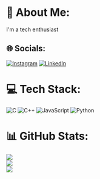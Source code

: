 # 💫 About Me: 
I'm a tech enthusiast


## 🌐 Socials:
[![Instagram](https://img.shields.io/badge/Instagram-%23E4405F.svg?logo=Instagram&logoColor=white)](https://instagram.com/jenin_julie_cheriyan) [![LinkedIn](https://img.shields.io/badge/LinkedIn-%230077B5.svg?logo=linkedin&logoColor=white)](https://www.linkedin.com/in/jenin-cheriyan-3a3446231/) 

# 💻 Tech Stack:
![C](https://img.shields.io/badge/c-%2300599C.svg?style=for-the-badge&logo=c&logoColor=white) ![C++](https://img.shields.io/badge/c++-%2300599C.svg?style=for-the-badge&logo=c%2B%2B&logoColor=white) ![JavaScript](https://img.shields.io/badge/javascript-%23323330.svg?style=for-the-badge&logo=javascript&logoColor=%23F7DF1E) ![Python](https://img.shields.io/badge/python-3670A0?style=for-the-badge&logo=python&logoColor=ffdd54)
# 📊 GitHub Stats:
![](https://github-readme-stats.vercel.app/api?username=jenincheriyan&theme=dark&hide_border=false&include_all_commits=false&count_private=false)<br/>
![](https://nirzak-streak-stats.vercel.app/?user=jenincheriyan&theme=dark&hide_border=false)<br/>
![](https://github-readme-stats.vercel.app/api/top-langs/?username=jenincheriyan&theme=dark&hide_border=false&include_all_commits=false&count_private=false&layout=compact)

<!-- Proudly created with GPRM ( https://gprm.itsvg.in ) -->
